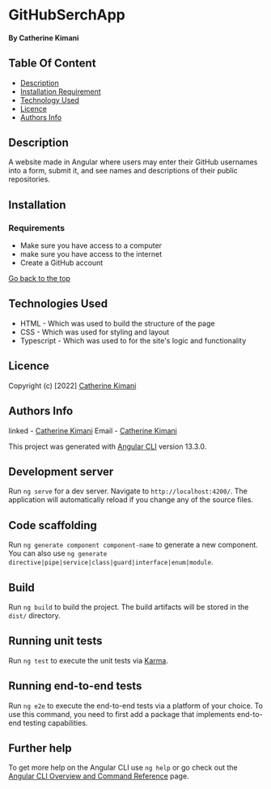 # GitHubSerchApp

#### By Catherine Kimani

## Table Of Content

+ [Description](#description)
+ [Installation Requirement](#Installation)
+ [Technology Used](#technology-used)
+ [Licence](#licence)
+ [Authors Info](#author-Info)

## Description 
A website made in Angular where users may enter their GitHub usernames into a form, submit it, and see names and descriptions of their public repositories.

## Installation

### Requirements

* Make sure you have access to a computer
* make sure you have access to the internet
* Create a GitHub account

[Go back to the top](#githubserchapp)

## Technologies Used

* HTML - Which was used to build the structure of the page
* CSS - Which was used for styling and layout
* Typescript - Which was used to for the site's logic and functionality

## Licence

Copyright (c) [2022] [Catherine Kimani](LICENCE)

## Authors Info

linked - [Catherine Kimani](https://www.linkedin.com/in/catherine-kimani-5464ba1b6/)
Email - [Catherine Kimani](catherinekimani882@gmail.com)

This project was generated with [Angular CLI](https://github.com/angular/angular-cli) version 13.3.0.

## Development server

Run `ng serve` for a dev server. Navigate to `http://localhost:4200/`. The application will automatically reload if you change any of the source files.

## Code scaffolding

Run `ng generate component component-name` to generate a new component. You can also use `ng generate directive|pipe|service|class|guard|interface|enum|module`.

## Build

Run `ng build` to build the project. The build artifacts will be stored in the `dist/` directory.

## Running unit tests

Run `ng test` to execute the unit tests via [Karma](https://karma-runner.github.io).

## Running end-to-end tests

Run `ng e2e` to execute the end-to-end tests via a platform of your choice. To use this command, you need to first add a package that implements end-to-end testing capabilities.

## Further help

To get more help on the Angular CLI use `ng help` or go check out the [Angular CLI Overview and Command Reference](https://angular.io/cli) page.
